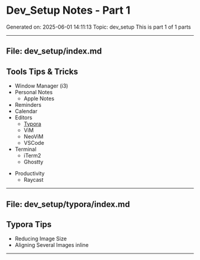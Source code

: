 # Dev_Setup Notes - Part 1
Generated on: 2025-06-01 14:11:13
Topic: dev_setup
This is part 1 of 1 parts

---

## File: dev_setup/index.md

## Tools Tips & Tricks





* Window Manager (i3)
* Personal Notes
  * Apple Notes
* Reminders
* Calendar
* Editors
  - [Typora](typora/index.md)
  - ViM
  - NeoViM
  - VSCode
* Terminal
  * iTerm2
  * Ghostty

- Productivity
  - Raycast

---

## File: dev_setup/typora/index.md

## Typora Tips



- Reducing Image Size
- Aligning Several Images inline

---

